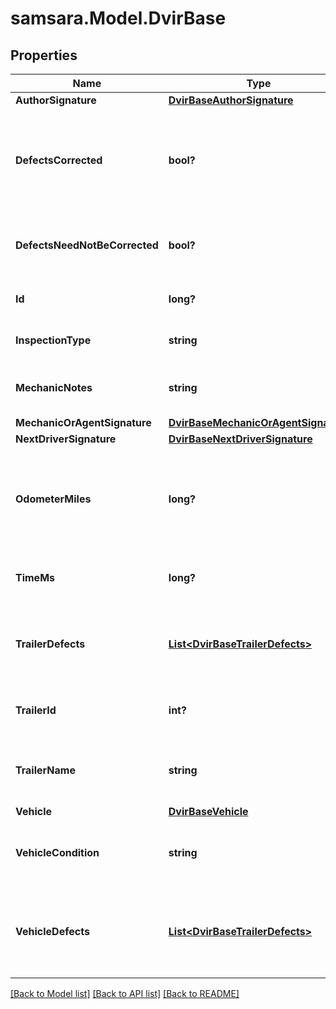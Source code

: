 # samsara.Model.DvirBase
## Properties

Name | Type | Description | Notes
------------ | ------------- | ------------- | -------------
**AuthorSignature** | [**DvirBaseAuthorSignature**](DvirBaseAuthorSignature.md) |  | [optional] 
**DefectsCorrected** | **bool?** | Signifies if the defects on the vehicle corrected after the DVIR is done. | [optional] 
**DefectsNeedNotBeCorrected** | **bool?** | Signifies if the defects on this vehicle can be ignored. | [optional] 
**Id** | **long?** | The id of this DVIR record. | [optional] 
**InspectionType** | **string** | Inspection type of the DVIR. | [optional] 
**MechanicNotes** | **string** | The mechanics notes on the DVIR. | [optional] 
**MechanicOrAgentSignature** | [**DvirBaseMechanicOrAgentSignature**](DvirBaseMechanicOrAgentSignature.md) |  | [optional] 
**NextDriverSignature** | [**DvirBaseNextDriverSignature**](DvirBaseNextDriverSignature.md) |  | [optional] 
**OdometerMiles** | **long?** | The odometer reading in miles for the vehicle when the DVIR was done. | [optional] 
**TimeMs** | **long?** | Timestamp of this DVIR in UNIX milliseconds. | [optional] 
**TrailerDefects** | [**List&lt;DvirBaseTrailerDefects&gt;**](DvirBaseTrailerDefects.md) | Defects registered for the trailer which was part of the DVIR. | [optional] 
**TrailerId** | **int?** | The id of the trailer which was part of the DVIR. | [optional] 
**TrailerName** | **string** | The name of the trailer which was part of the DVIR. | [optional] 
**Vehicle** | [**DvirBaseVehicle**](DvirBaseVehicle.md) |  | [optional] 
**VehicleCondition** | **string** | The condition of vechile on which DVIR was done. | [optional] 
**VehicleDefects** | [**List&lt;DvirBaseTrailerDefects&gt;**](DvirBaseTrailerDefects.md) | Defects registered for the vehicle which was part of the DVIR. | [optional] 

[[Back to Model list]](../README.md#documentation-for-models) [[Back to API list]](../README.md#documentation-for-api-endpoints) [[Back to README]](../README.md)

